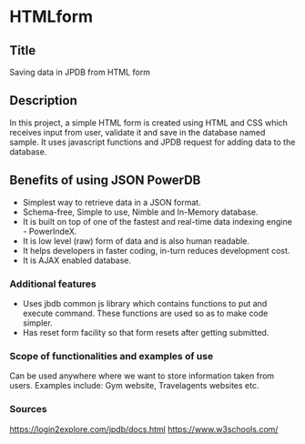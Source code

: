 # HTMLform
## Title
Saving data in JPDB from HTML form

## Description
In this project, a simple HTML form is created using HTML and CSS which receives input from user, validate it and save in the database named sample. It uses javascript functions and JPDB request for adding data to the database. 

## Benefits of using JSON PowerDB
* Simplest way to retrieve data in a JSON format.
* Schema-free, Simple to use, Nimble and In-Memory database.
* It is built on top of one of the fastest and real-time data indexing engine - PowerIndeX.
* It is low level (raw) form of data and is also human readable.
* It helps developers in faster coding, in-turn reduces development cost.
* It is AJAX enabled database.

### Additional features
* Uses jbdb common js library which contains functions to put and execute command. These functions are used so as to make code simpler.
* Has reset form facility so that form resets after getting submitted.

### Scope of functionalities and examples of use
Can be used anywhere where we want to store information taken from users. Examples include: Gym website, Travelagents websites etc.

### Sources
https://login2explore.com/jpdb/docs.html
https://www.w3schools.com/

